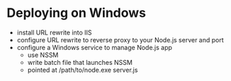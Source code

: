 # Deploying on Windows

- install URL rewrite into IIS
- configure URL rewrite to reverse proxy to your Node.js server and port
- configure a Windows service to manage Node.js app
   - use NSSM
   - write batch file that launches NSSM
   - pointed at /path/to/node.exe server.js
